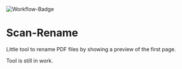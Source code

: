 ![Workflow-Badge](https://github.com/cronj/scan-rename/workflows/Python%20application/badge.svg)

# Scan-Rename
Little tool to rename PDF files by showing a preview of the first page.

Tool is still in work.